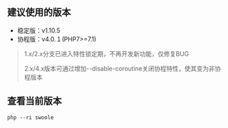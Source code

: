 ## 建议使用的版本
* 稳定版：v1.10.5
* 协程版：v4.0.１(PHP7>=7.1)

>1.x/2.x分支已进入特性锁定期，不再开发新功能，仅修复BUG
>
>2.x/4.x版本可通过增加--disable-coroutine关闭协程特性，使其变为非协程版本

## 查看当前版本
`php --ri swoole`